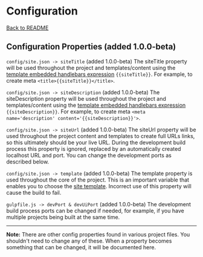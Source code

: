 # Configuration

[Back to README](https://github.com/dominicfallows/FP-Static-Site-Generator/)

## <a name="configuration-properties"></a>Configuration Properties (added 1.0.0-beta)
`config/site.json -> siteTitle` (added 1.0.0-beta) The siteTitle property will be used throughout the project and templates/content using the [template embedded handlebars expression](https://github.com/dominicfallows/FP-Static-Site-Generator/blob/master/docs/templating.md) `{{siteTitle}}`. For example, to create meta `<title>{{siteTitle}}</title>`.

`config/site.json -> siteDescription` (added 1.0.0-beta) The siteDescription property will be used throughout the project and templates/content using the [template embedded handlebars expression](https://github.com/dominicfallows/FP-Static-Site-Generator/blob/master/docs/templating.md) `{{siteDescription}}`. For example, to create meta `<meta name='description' content='{{siteDescription}}'>`.

`config/site.json -> siteUrl` (added 1.0.0-beta) The siteUrl property will be used throughout the project content and templates to create full URLs links, so this ultimately should be your live URL. During the development build process this property is ignored, replaced by an automatically created localhost URL and port. You can change the development ports as described below.

`config/site.json -> template` (added 1.0.0-beta) The template property is used throughout the core of the project. This is an important variable that enables you to choose the [site template](https://github.com/dominicfallows/FP-Static-Site-Generator/blob/master/docs/templating.md). Incorrect use of this property will cause the build to fail.

`gulpfile.js -> devPort & devUiPort` (added 1.0.0-beta) The development build process ports can be changed if needed, for example, if you have multiple projects being built at the same time.

---

**Note:** There are other config properties found in various project files. You shouldn't need to change any of these. When a property becomes something that can be changed, it will be documented here.